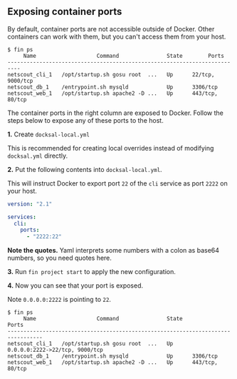 <a name="expose-port"></a>
## Exposing container ports

By default, container ports are not accessible outside of Docker. Other containers can work with them, but you can't access them from your host.

```
$ fin ps
     Name                   Command               State        Ports
--------------------------------------------------------------------------
netscout_cli_1   /opt/startup.sh gosu root  ...   Up      22/tcp, 9000/tcp
netscout_db_1    /entrypoint.sh mysqld            Up      3306/tcp
netscout_web_1   /opt/startup.sh apache2 -D ...   Up      443/tcp, 80/tcp
```

The container ports in the right column are exposed to Docker. Follow the steps below to expose any of these ports to the host.

**1.** Create `docksal-local.yml`

This is recommended for creating local overrides instead of modifying `docksal.yml` directly.

**2.** Put the following contents into `docksal-local.yml`.

This will instruct Docker to export port `22` of the `cli` service as port `2222` on your host.

```yaml
version: "2.1"

services:
  cli:
    ports:
      - "2222:22"
```

**Note the quotes.** Yaml interprets some numbers with a colon as base64 numbers, so you need quotes here.

**3.** Run `fin project start` to apply the new configuration.

**4.** Now you can see that your port is exposed.

Note `0.0.0.0:2222` is pointing to `22`.

```
$ fin ps
     Name                   Command               State            Ports
---------------------------------------------------------------------------------
netscout_cli_1   /opt/startup.sh gosu root  ...   Up      0.0.0.0:2222->22/tcp, 9000/tcp
netscout_db_1    /entrypoint.sh mysqld            Up      3306/tcp
netscout_web_1   /opt/startup.sh apache2 -D ...   Up      443/tcp, 80/tcp
```
